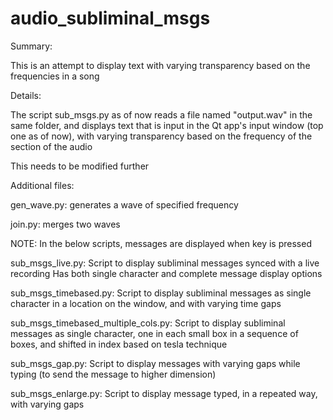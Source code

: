 # audio_subliminal_msgs

Summary:

This is an attempt to display text with varying transparency based on the frequencies in a song

Details:

The script sub_msgs.py as of now reads a file named "output.wav" in the same folder, and displays
 text that is input in the Qt app's input window (top one as of now), with varying transparency
 based on the frequency of the section of the audio

This needs to be modified further

Additional files:

gen_wave.py: generates a wave of specified frequency

join.py: merges two waves

NOTE: In the below scripts, messages are displayed when <RETURN> key is pressed

sub_msgs_live.py: Script to display subliminal messages synced with a live recording
                   Has both single character and complete message display options
                   
sub_msgs_timebased.py: Script to display subliminal messages as single character in a location on the window, and with
 varying time gaps
 
sub_msgs_timebased_multiple_cols.py: Script to display subliminal messages as single character, one in each small box in a sequence of boxes, and shifted in index based on tesla technique

sub_msgs_gap.py: Script to display messages with varying gaps while typing (to send the message to higher dimension)

sub_msgs_enlarge.py: Script to display message typed, in a repeated way, with varying gaps

